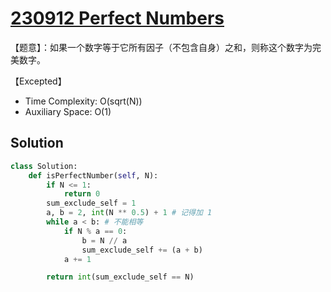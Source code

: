 # [230912 Perfect Numbers](https://practice.geeksforgeeks.org/problems/perfect-numbers3207/1)

【题意】：如果一个数字等于它所有因子（不包含自身）之和，则称这个数字为完美数字。

【Excepted】

- Time Complexity: O(sqrt(N))
- Auxiliary Space: O(1)

## Solution

```py
class Solution:
    def isPerfectNumber(self, N):
        if N <= 1:
            return 0
        sum_exclude_self = 1
        a, b = 2, int(N ** 0.5) + 1 # 记得加 1
        while a < b: # 不能相等
            if N % a == 0:
                b = N // a
                sum_exclude_self += (a + b)
            a += 1

        return int(sum_exclude_self == N)
```
